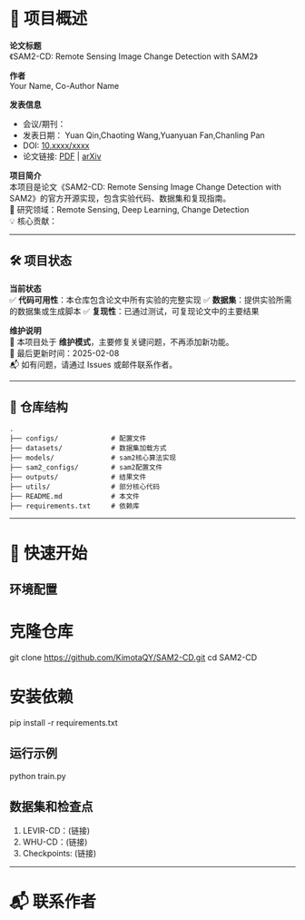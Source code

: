 # 📖 项目概述

**论文标题**  
《SAM2-CD: Remote Sensing Image Change Detection with SAM2》  

**作者**  
Your Name, Co-Author Name  

**发表信息**  
- 会议/期刊：  
- 发表日期： Yuan Qin,Chaoting Wang,Yuanyuan Fan,Chanling Pan 
- DOI: [10.xxxx/xxxx](链接)  
- 论文链接: [PDF](链接) | [arXiv](链接)  

**项目简介**  
本项目是论文《SAM2-CD: Remote Sensing Image Change Detection with SAM2》的官方开源实现，包含实验代码、数据集和复现指南。  
🔬 研究领域：Remote Sensing, Deep Learning, Change Detection  
💡 核心贡献：

---

## 🛠️ 项目状态

**当前状态**  
✅ **代码可用性**：本仓库包含论文中所有实验的完整实现
✅ **数据集**：提供实验所需的数据集或生成脚本
✅ **复现性**：已通过测试，可复现论文中的主要结果

**维护说明**  
🚧 本项目处于 **维护模式**，主要修复关键问题，不再添加新功能。  
📅 最后更新时间：2025-02-08  
📬 如有问题，请通过 Issues 或邮件联系作者。

---

## 📂 仓库结构

```plaintext
.
├── configs/             # 配置文件
├── datasets/            # 数据集加载方式
├── models/              # sam2核心算法实现
├── sam2_configs/        # sam2配置文件
├── outputs/             # 结果文件
├── utils/               # 部分核心代码
├── README.md            # 本文件
├── requirements.txt     # 依赖库

```

---

# 🚀 快速开始

## 环境配置

# 克隆仓库
git clone https://github.com/KimotaQY/SAM2-CD.git
cd SAM2-CD

# 安装依赖
pip install -r requirements.txt

## 运行示例
python train.py

## 数据集和检查点
1. LEVIR-CD：(链接)
2. WHU-CD：(链接)
3. Checkpoints: (链接)

---

# 📬 联系作者
